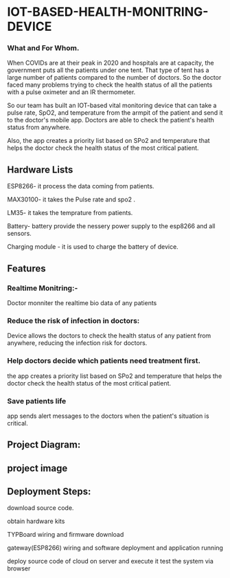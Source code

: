 # IOT-BASED-HEALTH-MONITRING-DEVICE
### What and For Whom.

When COVIDs are at their peak in 2020 and hospitals are at capacity, the government puts all the patients under one tent. That type of tent has a large number of patients compared to the number of doctors. So the doctor faced many problems trying to check the health status of all the patients with a pulse oximeter and an IR thermometer.

So our team has built an IOT-based vital monitoring device that can take a pulse rate, SpO2, and temperature from the armpit of the patient and send it to the doctor's mobile app. Doctors are able to check the patient's health status from anywhere.

Also, the app creates a priority list based on SPo2 and temperature that helps the doctor check the health status of the most critical patient.

## Hardware Lists
ESP8266- it process the data coming from patients.

MAX30100- it takes the Pulse rate and spo2 .

LM35- it takes the temprature from patients.

Battery- battery provide the nessery power supply to the esp8266 and all sensors.

Charging module - it is used to charge the battery of device.

## Features
### Realtime Monitring:- 
Doctor monniter the realtime bio data of any patients
### Reduce the risk of infection in doctors:
Device allows the doctors to check the health status of any patient from anywhere, reducing the infection risk for doctors.
### Help doctors decide which patients need treatment first.
the app creates a priority list based on SPo2 and temperature that helps the doctor check the health status of the most critical patient.
### Save patients life  
app sends alert messages to the doctors when the patient's situation is critical.

## Project Diagram:

## project image

## Deployment Steps:
download source code.

obtain hardware kits

TYPBoard wiring and firmware download

gateway(ESP8266) wiring and software deployment and application running

deploy source code of cloud on server and execute it
test the system via browser
